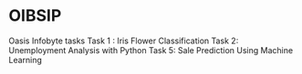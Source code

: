 # OIBSIP
Oasis Infobyte tasks
Task 1 : Iris Flower Classification
Task 2: Unemployment Analysis with Python
Task 5: Sale Prediction Using Machine Learning

